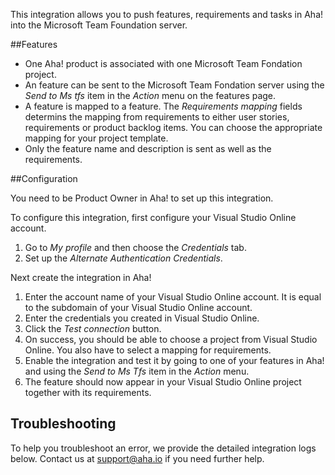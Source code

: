 This integration allows you to push features, requirements and tasks in Aha! into the Microsoft Team Foundation server.

##Features

* One Aha! product is associated with one Microsoft Team Fondation project.
* An feature can be sent to the Microsoft Team Fondation server using the _Send to Ms tfs_ item in the _Action_ menu on the features page.
* A feature is mapped to a feature. The _Requirements mapping_ fields determins the mapping from requirements to either user stories, requirements or product backlog items. You can choose the appropriate mapping for your project template.
* Only the feature name and description is sent as well as the requirements.

##Configuration

You need to be Product Owner in Aha! to set up this integration.

To configure this integration, first configure your Visual Studio Online account.

1. Go to _My profile_ and then choose the _Credentials_ tab.
2. Set up the _Alternate Authentication Credentials_.

Next create the integration in Aha!

1. Enter the account name of your Visual Studio Online account. It is equal to the subdomain of your Visual Studio Online account.
2. Enter the credentials you created in Visual Studio Online.
3. Click the _Test connection_ button.
4. On success, you should be able to choose a project from Visual Studio Online. You also have to select a mapping for requirements.
5. Enable the integration and test it by going to one of your features in Aha! and using the _Send to Ms Tfs_ item in the _Action_ menu.
6. The feature should now appear in your Visual Studio Online project together with its requirements.

## Troubleshooting

To help you troubleshoot an error, we provide the detailed integration logs below. Contact us at support@aha.io if you need further help.
